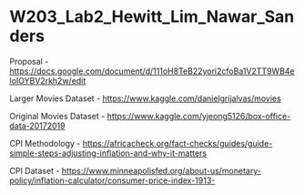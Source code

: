 # W203_Lab2_Hewitt_Lim_Nawar_Sanders


Proposal - https://docs.google.com/document/d/111oH8TeB22yori2cfoBa1V2TT9WB4eloIOYBV2rkh2w/edit

Larger Movies Dataset - https://www.kaggle.com/danielgrijalvas/movies

Original Movies Dataset - https://www.kaggle.com/yjeong5126/box-office-data-20172019

CPI Methodology - https://africacheck.org/fact-checks/guides/guide-simple-steps-adjusting-inflation-and-why-it-matters

CPI Dataset - https://www.minneapolisfed.org/about-us/monetary-policy/inflation-calculator/consumer-price-index-1913-
